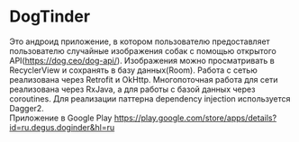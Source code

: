 # DogTinder
Это андроид приложение, в котором пользователю предоставляет пользователю случайные изображения собак с помощью открытого API(https://dog.ceo/dog-api/). Изображения можно просматривать в RecyclerView и сохранять в базу данных(Room). Работа с сетью реализована через Retrofit и OkHttp. Многопоточная работа для сети реализована через RxJava, а для работы с базой данных через coroutines. Для реализации паттерна dependency injection используется Dagger2.  
Приложение в Google Play https://play.google.com/store/apps/details?id=ru.degus.doginder&hl=ru

